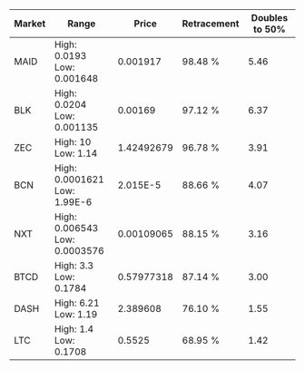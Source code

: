 | Market | Range | Price| Retracement | Doubles to 50% |
| --- | --- | --- | --- | --- |
| MAID | High: 0.0193<br />Low: 0.001648 | 0.001917 | 98.48 % | 5.46 |
| BLK | High: 0.0204<br />Low: 0.001135 | 0.00169 | 97.12 % | 6.37 |
| ZEC | High: 10<br />Low: 1.14 | 1.42492679 | 96.78 % | 3.91 |
| BCN | High: 0.0001621<br />Low: 1.99E-6 | 2.015E-5 | 88.66 % | 4.07 |
| NXT | High: 0.006543<br />Low: 0.0003576 | 0.00109065 | 88.15 % | 3.16 |
| BTCD | High: 3.3<br />Low: 0.1784 | 0.57977318 | 87.14 % | 3.00 |
| DASH | High: 6.21<br />Low: 1.19 | 2.389608 | 76.10 % | 1.55 |
| LTC | High: 1.4<br />Low: 0.1708 | 0.5525 | 68.95 % | 1.42 |

